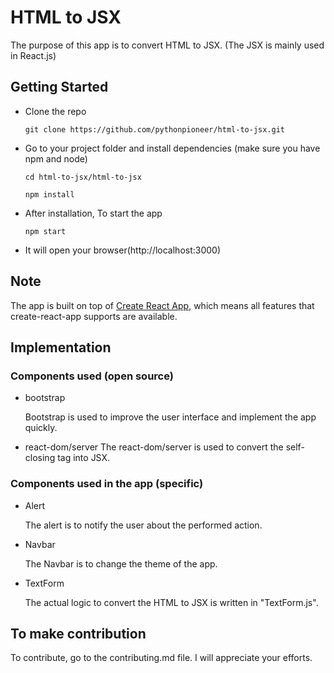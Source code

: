 # HTML to JSX

The purpose of this app is to convert HTML to JSX. (The JSX is mainly used in React.js)

## Getting Started

- Clone the repo

      git clone https://github.com/pythonpioneer/html-to-jsx.git

- Go to your project folder and install dependencies (make sure you have npm and node)

  ```
  cd html-to-jsx/html-to-jsx
  ```
  ```
  npm install
  ```

- After installation, To start the app

      npm start

- It will open your browser(http://localhost:3000)

## Note

The app is built on top of [Create React App](https://github.com/facebook/create-react-app), which means all features that create-react-app supports are available.

## Implementation

### Components used (open source)

- bootstrap

    Bootstrap is used to improve the user interface and implement the app quickly.

- react-dom/server
    The react-dom/server is used to convert the self-closing tag into JSX.

### Components used in the app (specific)

- Alert

    The alert is to notify the user about the performed action.
  
- Navbar

    The Navbar is to change the theme of the app.
  
- TextForm

    The actual logic to convert the HTML to JSX is written in "TextForm.js".

## To make contribution

  To contribute, go to the contributing.md file. I will appreciate your efforts.

